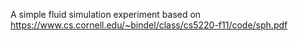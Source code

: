 A simple fluid simulation experiment based on https://www.cs.cornell.edu/~bindel/class/cs5220-f11/code/sph.pdf